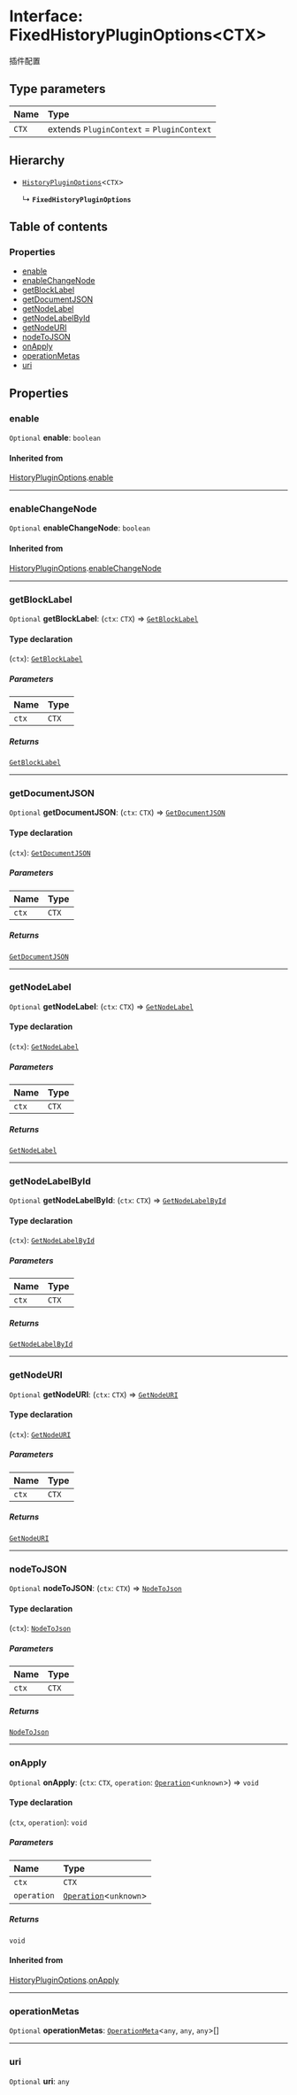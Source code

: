 # Interface: FixedHistoryPluginOptions\<CTX>

插件配置

## Type parameters

| Name | Type |
| :------ | :------ |
| `CTX` | extends `PluginContext` = `PluginContext` |

## Hierarchy

* [`HistoryPluginOptions`](/auto-docs/fixed-history-plugin/interfaces/HistoryPluginOptions.md)<`CTX`>

  ↳ **`FixedHistoryPluginOptions`**

## Table of contents

### Properties

* [enable](/auto-docs/fixed-history-plugin/interfaces/FixedHistoryPluginOptions.md#enable)
* [enableChangeNode](/auto-docs/fixed-history-plugin/interfaces/FixedHistoryPluginOptions.md#enablechangenode)
* [getBlockLabel](/auto-docs/fixed-history-plugin/interfaces/FixedHistoryPluginOptions.md#getblocklabel)
* [getDocumentJSON](/auto-docs/fixed-history-plugin/interfaces/FixedHistoryPluginOptions.md#getdocumentjson)
* [getNodeLabel](/auto-docs/fixed-history-plugin/interfaces/FixedHistoryPluginOptions.md#getnodelabel)
* [getNodeLabelById](/auto-docs/fixed-history-plugin/interfaces/FixedHistoryPluginOptions.md#getnodelabelbyid)
* [getNodeURI](/auto-docs/fixed-history-plugin/interfaces/FixedHistoryPluginOptions.md#getnodeuri)
* [nodeToJSON](/auto-docs/fixed-history-plugin/interfaces/FixedHistoryPluginOptions.md#nodetojson)
* [onApply](/auto-docs/fixed-history-plugin/interfaces/FixedHistoryPluginOptions.md#onapply)
* [operationMetas](/auto-docs/fixed-history-plugin/interfaces/FixedHistoryPluginOptions.md#operationmetas)
* [uri](/auto-docs/fixed-history-plugin/interfaces/FixedHistoryPluginOptions.md#uri)

## Properties

### enable

`Optional` **enable**: `boolean`

#### Inherited from

[HistoryPluginOptions](/auto-docs/fixed-history-plugin/interfaces/HistoryPluginOptions.md).[enable](/auto-docs/fixed-history-plugin/interfaces/HistoryPluginOptions.md#enable)

***

### enableChangeNode

`Optional` **enableChangeNode**: `boolean`

#### Inherited from

[HistoryPluginOptions](/auto-docs/fixed-history-plugin/interfaces/HistoryPluginOptions.md).[enableChangeNode](/auto-docs/fixed-history-plugin/interfaces/HistoryPluginOptions.md#enablechangenode)

***

### getBlockLabel

`Optional` **getBlockLabel**: (`ctx`: `CTX`) => [`GetBlockLabel`](/auto-docs/fixed-history-plugin/types/GetBlockLabel.md)

#### Type declaration

(`ctx`): [`GetBlockLabel`](/auto-docs/fixed-history-plugin/types/GetBlockLabel.md)

##### Parameters

| Name | Type |
| :------ | :------ |
| `ctx` | `CTX` |

##### Returns

[`GetBlockLabel`](/auto-docs/fixed-history-plugin/types/GetBlockLabel.md)

***

### getDocumentJSON

`Optional` **getDocumentJSON**: (`ctx`: `CTX`) => [`GetDocumentJSON`](/auto-docs/fixed-history-plugin/types/GetDocumentJSON.md)

#### Type declaration

(`ctx`): [`GetDocumentJSON`](/auto-docs/fixed-history-plugin/types/GetDocumentJSON.md)

##### Parameters

| Name | Type |
| :------ | :------ |
| `ctx` | `CTX` |

##### Returns

[`GetDocumentJSON`](/auto-docs/fixed-history-plugin/types/GetDocumentJSON.md)

***

### getNodeLabel

`Optional` **getNodeLabel**: (`ctx`: `CTX`) => [`GetNodeLabel`](/auto-docs/fixed-history-plugin/types/GetNodeLabel.md)

#### Type declaration

(`ctx`): [`GetNodeLabel`](/auto-docs/fixed-history-plugin/types/GetNodeLabel.md)

##### Parameters

| Name | Type |
| :------ | :------ |
| `ctx` | `CTX` |

##### Returns

[`GetNodeLabel`](/auto-docs/fixed-history-plugin/types/GetNodeLabel.md)

***

### getNodeLabelById

`Optional` **getNodeLabelById**: (`ctx`: `CTX`) => [`GetNodeLabelById`](/auto-docs/fixed-history-plugin/types/GetNodeLabelById.md)

#### Type declaration

(`ctx`): [`GetNodeLabelById`](/auto-docs/fixed-history-plugin/types/GetNodeLabelById.md)

##### Parameters

| Name | Type |
| :------ | :------ |
| `ctx` | `CTX` |

##### Returns

[`GetNodeLabelById`](/auto-docs/fixed-history-plugin/types/GetNodeLabelById.md)

***

### getNodeURI

`Optional` **getNodeURI**: (`ctx`: `CTX`) => [`GetNodeURI`](/auto-docs/fixed-history-plugin/types/GetNodeURI.md)

#### Type declaration

(`ctx`): [`GetNodeURI`](/auto-docs/fixed-history-plugin/types/GetNodeURI.md)

##### Parameters

| Name | Type |
| :------ | :------ |
| `ctx` | `CTX` |

##### Returns

[`GetNodeURI`](/auto-docs/fixed-history-plugin/types/GetNodeURI.md)

***

### nodeToJSON

`Optional` **nodeToJSON**: (`ctx`: `CTX`) => [`NodeToJson`](/auto-docs/fixed-history-plugin/types/NodeToJson.md)

#### Type declaration

(`ctx`): [`NodeToJson`](/auto-docs/fixed-history-plugin/types/NodeToJson.md)

##### Parameters

| Name | Type |
| :------ | :------ |
| `ctx` | `CTX` |

##### Returns

[`NodeToJson`](/auto-docs/fixed-history-plugin/types/NodeToJson.md)

***

### onApply

`Optional` **onApply**: (`ctx`: `CTX`, `operation`: [`Operation`](/auto-docs/fixed-history-plugin/interfaces/Operation.md)<`unknown`>) => `void`

#### Type declaration

(`ctx`, `operation`): `void`

##### Parameters

| Name | Type |
| :------ | :------ |
| `ctx` | `CTX` |
| `operation` | [`Operation`](/auto-docs/fixed-history-plugin/interfaces/Operation.md)<`unknown`> |

##### Returns

`void`

#### Inherited from

[HistoryPluginOptions](/auto-docs/fixed-history-plugin/interfaces/HistoryPluginOptions.md).[onApply](/auto-docs/fixed-history-plugin/interfaces/HistoryPluginOptions.md#onapply)

***

### operationMetas

`Optional` **operationMetas**: [`OperationMeta`](/auto-docs/fixed-history-plugin/interfaces/OperationMeta.md)<`any`, `any`, `any`>\[]

***

### uri

`Optional` **uri**: `any`
